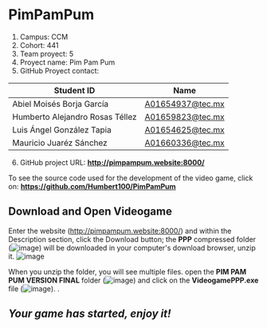 # PimPamPum
1. Campus: CCM
2. Cohort: 441
3. Team proyect: 5
4. Proyect name: Pim Pam Pum
5. GitHub Proyect contact: 

| Student ID | Name |
| ------------- | ------------- |
|Abiel Moisés Borja García|A01654937@tec.mx |
|Humberto Alejandro Rosas Téllez    |A01659823@tec.mx |
|Luis Ángel González Tapia    |A01654625@tec.mx |
|Mauricio Juaréz Sánchez | A01660336@tec.mx |

6. GitHub project URL: **http://pimpampum.website:8000/**


To see the source code used for the development of the video game, click on: **https://github.com/Humbert100/PimPamPum**

## Download and Open Videogame

Enter the website (http://pimpampum.website:8000/) and within the Description section, click the Download button; the **PPP** compressed folder (![image](https://user-images.githubusercontent.com/93540685/166626713-1fc32ae7-8e83-4a3c-946c-1cbe1344f5af.png)) will be downloaded in your computer's download browser, unzip it.
![image](https://user-images.githubusercontent.com/93540685/166626215-09ba91af-6c39-4b52-ba11-b1a55c650f6f.png)

When you unzip the folder, you will see multiple files. open the **PIM PAM PUM VERSION FINAL** folder (![image](https://user-images.githubusercontent.com/93540685/166626385-3f8e8525-d3c0-46f0-9f36-907915cdb1bc.png)) and click on the **VideogamePPP.exe** file (![image](https://user-images.githubusercontent.com/93540685/166613312-6f8b23f3-7c40-4194-aed3-aaa7fbfc1ffe.png)). 
.
## **_Your game has started, enjoy it!_**

